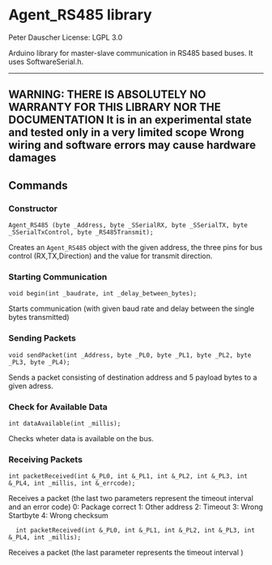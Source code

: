 # Agent_RS485 library #

Peter Dauscher
License: LGPL 3.0

Arduino library for master-slave communication in RS485 based buses. 
It uses SoftwareSerial.h.

-------
**WARNING: THERE IS ABSOLUTELY NO WARRANTY FOR THIS LIBRARY NOR THE DOCUMENTATION**
**It is in an experimental state and tested only in a very limited scope**
**Wrong wiring and software errors may cause hardware damages**
-------




## Commands ##

### Constructor ###
```
Agent_RS485 (byte _Address, byte _SSerialRX, byte _SSerialTX, byte _SSerialTxControl, byte _RS485Transmit);
```
Creates an `Agent_RS485` object with the given address, the three pins for bus control (RX,TX,Direction) and the value for transmit direction.

### Starting Communication ###
```  
void begin(int _baudrate, int _delay_between_bytes);
```
Starts communication (with given baud rate and delay between the single bytes transmitted)

### Sending Packets ###
```  
void sendPacket(int _Address, byte _PL0, byte _PL1, byte _PL2, byte _PL3, byte _PL4);
```
Sends a packet consisting of destination address and 5 payload bytes to a given adress.

### Check for Available Data ###
```  
int dataAvailable(int _millis);
```
Checks wheter data is available on the bus.
  
### Receiving Packets ###
```
int packetReceived(int &_PL0, int &_PL1, int &_PL2, int &_PL3, int &_PL4, int _millis, int &_errcode);
```
Receives a packet (the last two parameters represent the timeout interval and an error code)
0: Package correct
1: Other address
2: Timeout
3: Wrong Startbyte
4: Wrong checksum

```
  int packetReceived(int &_PL0, int &_PL1, int &_PL2, int &_PL3, int &_PL4, int _millis);
```
Receives a packet (the last parameter represents the timeout interval )

